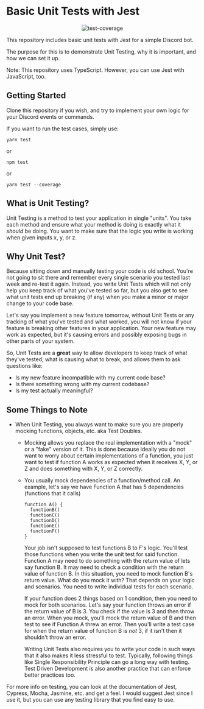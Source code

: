 # Basic Unit Tests with Jest

<div style="text-align: center">

![test-coverage](https://i.imgur.com/EqINhDr.png)

</div>

This repository includes basic unit tests with Jest for a simple Discord bot.

The purpose for this is to demonstrate Unit Testing, why it is important, and how we can set it up.

Note: This repository uses TypeScript. However, you can use Jest with JavaScript, too.

## Getting Started

Clone this repository if you wish, and try to implement your own logic for your Discord events or commands.

If you want to run the test cases, simply use:

`yarn test`

or

`npm test`

or 

`yarn test --coverage`

## What is Unit Testing?

Unit Testing is a method to test your application in single "units". You take each method and ensure what your method is doing is exactly what it _should_ be doing. You want to make sure that the logic you write is working when given inputs x, y, or z.

## Why Unit Test?

Because sitting down and manually testing your code is old school. You're not going to sit there and remember every single scenario you tested last week and re-test it again. Instead, you write Unit Tests which will not only help you keep track of what you've tested so far, but you also get to see what unit tests end up breaking (if any) when you make a minor or major change to your code base.

Let's say you implement a new feature tomorrow, without Unit Tests or any tracking of what you've tested and what worked, you will not know if your feature is breaking other features in your application. Your new feature may work as expected, but it's causing errors and possibly exposing bugs in other parts of your system.

So, Unit Tests are a **great** way to allow developers to keep track of what they've tested, what is causing what to break, and allows them to ask questions like:

- Is my new feature incompatible with my current code base?
- Is there something wrong with my current codebase?
- Is my test actually meaningful?

## Some Things to Note

- When Unit Testing, you always want to make sure you are properly mocking functions, objects, etc. aka Test Doubles.

  - Mocking allows you replace the real implementation with a "mock" or a "fake" version of it. This is done because ideally you do not want to worry about certain implementations of a function, you just want to test if function A works as expected when it receives X, Y, or Z and does something with X, Y, or Z correctly.
  - You usually mock dependencies of a function/method call. An example, let's say we have Function A that has 5 dependencies (functions that it calls)

    ```
    function A() {
      functionB()
      functionC()
      functionD()
      functionE()
      functionF()
    }
    ```

    Your job isn't supposed to test functions B to F's logic. You'll test those functions when you write the unit test for said function. Function A may need to do something with the return value of lets say function B. It may need to check a condition with the return value of function B. In this situation, you need to mock function B's return value. What do you mock it with? That depends on your logic and scenarios. You need to write individual tests for each scenario.

    If your function does 2 things based on 1 condition, then you need to mock for both scenarios. Let's say your function throws an error if the return value of B is 3. You check if the value is 3 and then throw an error. When you mock, you'll mock the return value of B and then test to see if Function A threw an error. Then you'll write a test case for when the return value of function B is _not_ 3, if it isn't then it shouldn't throw an error.

    Writing Unit Tests also requires you to write your code in such ways that it also makes it less stressful to test. Typically, following things like Single Responsibility Principle can go a long way with testing. Test Driven Development is also another practice that can enforce better practices too.

For more info on testing, you can look at the documentation of Jest, Cypress, Mocha, Jasmine, etc. and get a feel. I would suggest Jest since I use it, but you can use any testing library that you find easy to use.
